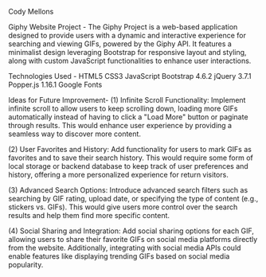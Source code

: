 Cody Mellons

Giphy Website Project - 
The Giphy Project is a web-based application designed to provide users with a dynamic and interactive experience for searching and viewing GIFs, powered by the Giphy API. It features a minimalist design leveraging Bootstrap for responsive layout and styling, along with custom JavaScript functionalities to enhance user interactions.

Technologies Used - 
HTML5
CSS3
JavaScript
Bootstrap 4.6.2
jQuery 3.7.1
Popper.js 1.16.1
Google Fonts

Ideas for Future Improvement- 
(1) Infinite Scroll Functionality: Implement infinite scroll to allow users to keep scrolling down, loading more GIFs automatically instead of having to click a "Load More" button or paginate through results. This would enhance user experience by providing a seamless way to discover more content.

(2) User Favorites and History: Add functionality for users to mark GIFs as favorites and to save their search history. This would require some form of local storage or backend database to keep track of user preferences and history, offering a more personalized experience for return visitors.

(3) Advanced Search Options: Introduce advanced search filters such as searching by GIF rating, upload date, or specifying the type of content (e.g., stickers vs. GIFs). This would give users more control over the search results and help them find more specific content.

(4) Social Sharing and Integration: Add social sharing options for each GIF, allowing users to share their favorite GIFs on social media platforms directly from the website. Additionally, integrating with social media APIs could enable features like displaying trending GIFs based on social media popularity.


